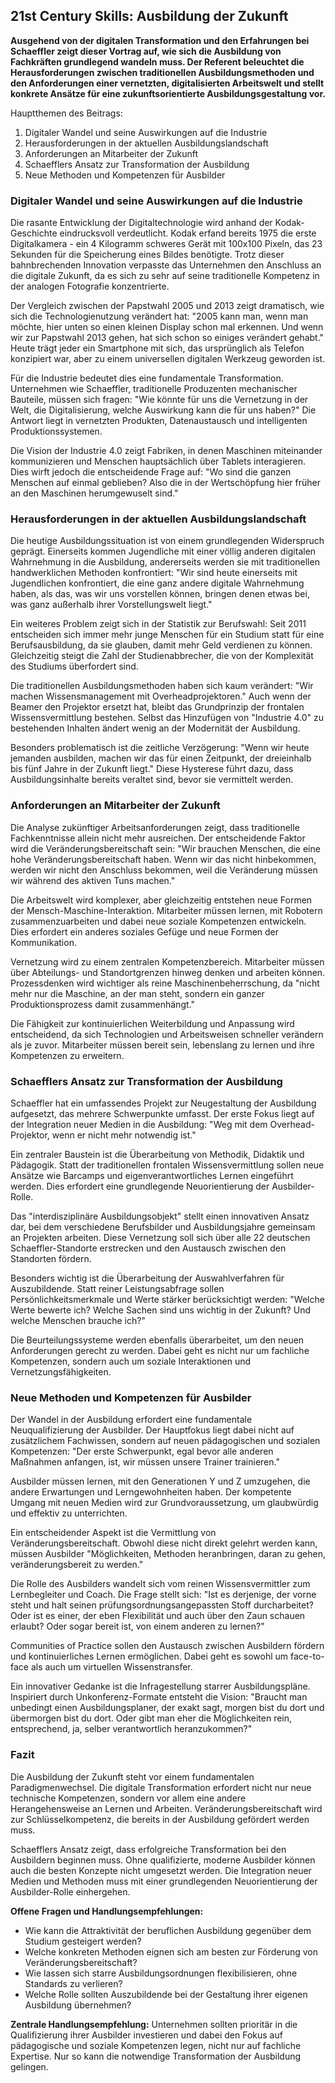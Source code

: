 ## 21st Century Skills: Ausbildung der Zukunft

**Ausgehend von der digitalen Transformation und den Erfahrungen bei Schaeffler zeigt dieser Vortrag auf, wie sich die Ausbildung von Fachkräften grundlegend wandeln muss. Der Referent beleuchtet die Herausforderungen zwischen traditionellen Ausbildungsmethoden und den Anforderungen einer vernetzten, digitalisierten Arbeitswelt und stellt konkrete Ansätze für eine zukunftsorientierte Ausbildungsgestaltung vor.**

Hauptthemen des Beitrags:
1. Digitaler Wandel und seine Auswirkungen auf die Industrie
2. Herausforderungen in der aktuellen Ausbildungslandschaft
3. Anforderungen an Mitarbeiter der Zukunft
4. Schaefflers Ansatz zur Transformation der Ausbildung
5. Neue Methoden und Kompetenzen für Ausbilder

### Digitaler Wandel und seine Auswirkungen auf die Industrie

Die rasante Entwicklung der Digitaltechnologie wird anhand der Kodak-Geschichte eindrucksvoll verdeutlicht. Kodak erfand bereits 1975 die erste Digitalkamera - ein 4 Kilogramm schweres Gerät mit 100x100 Pixeln, das 23 Sekunden für die Speicherung eines Bildes benötigte. Trotz dieser bahnbrechenden Innovation verpasste das Unternehmen den Anschluss an die digitale Zukunft, da es sich zu sehr auf seine traditionelle Kompetenz in der analogen Fotografie konzentrierte.

Der Vergleich zwischen der Papstwahl 2005 und 2013 zeigt dramatisch, wie sich die Technologienutzung verändert hat: "2005 kann man, wenn man möchte, hier unten so einen kleinen Display schon mal erkennen. Und wenn wir zur Papstwahl 2013 gehen, hat sich schon so einiges verändert gehabt." Heute trägt jeder ein Smartphone mit sich, das ursprünglich als Telefon konzipiert war, aber zu einem universellen digitalen Werkzeug geworden ist.

Für die Industrie bedeutet dies eine fundamentale Transformation. Unternehmen wie Schaeffler, traditionelle Produzenten mechanischer Bauteile, müssen sich fragen: "Wie könnte für uns die Vernetzung in der Welt, die Digitalisierung, welche Auswirkung kann die für uns haben?" Die Antwort liegt in vernetzten Produkten, Datenaustausch und intelligenten Produktionssystemen.

Die Vision der Industrie 4.0 zeigt Fabriken, in denen Maschinen miteinander kommunizieren und Menschen hauptsächlich über Tablets interagieren. Dies wirft jedoch die entscheidende Frage auf: "Wo sind die ganzen Menschen auf einmal geblieben? Also die in der Wertschöpfung hier früher an den Maschinen herumgewuselt sind."

### Herausforderungen in der aktuellen Ausbildungslandschaft

Die heutige Ausbildungssituation ist von einem grundlegenden Widerspruch geprägt. Einerseits kommen Jugendliche mit einer völlig anderen digitalen Wahrnehmung in die Ausbildung, andererseits werden sie mit traditionellen handwerklichen Methoden konfrontiert: "Wir sind heute einerseits mit Jugendlichen konfrontiert, die eine ganz andere digitale Wahrnehmung haben, als das, was wir uns vorstellen können, bringen denen etwas bei, was ganz außerhalb ihrer Vorstellungswelt liegt."

Ein weiteres Problem zeigt sich in der Statistik zur Berufswahl: Seit 2011 entscheiden sich immer mehr junge Menschen für ein Studium statt für eine Berufsausbildung, da sie glauben, damit mehr Geld verdienen zu können. Gleichzeitig steigt die Zahl der Studienabbrecher, die von der Komplexität des Studiums überfordert sind.

Die traditionellen Ausbildungsmethoden haben sich kaum verändert: "Wir machen Wissensmanagement mit Overheadprojektoren." Auch wenn der Beamer den Projektor ersetzt hat, bleibt das Grundprinzip der frontalen Wissensvermittlung bestehen. Selbst das Hinzufügen von "Industrie 4.0" zu bestehenden Inhalten ändert wenig an der Modernität der Ausbildung.

Besonders problematisch ist die zeitliche Verzögerung: "Wenn wir heute jemanden ausbilden, machen wir das für einen Zeitpunkt, der dreieinhalb bis fünf Jahre in der Zukunft liegt." Diese Hysterese führt dazu, dass Ausbildungsinhalte bereits veraltet sind, bevor sie vermittelt werden.

### Anforderungen an Mitarbeiter der Zukunft

Die Analyse zukünftiger Arbeitsanforderungen zeigt, dass traditionelle Fachkenntnisse allein nicht mehr ausreichen. Der entscheidende Faktor wird die Veränderungsbereitschaft sein: "Wir brauchen Menschen, die eine hohe Veränderungsbereitschaft haben. Wenn wir das nicht hinbekommen, werden wir nicht den Anschluss bekommen, weil die Veränderung müssen wir während des aktiven Tuns machen."

Die Arbeitswelt wird komplexer, aber gleichzeitig entstehen neue Formen der Mensch-Maschine-Interaktion. Mitarbeiter müssen lernen, mit Robotern zusammenzuarbeiten und dabei neue soziale Kompetenzen entwickeln. Dies erfordert ein anderes soziales Gefüge und neue Formen der Kommunikation.

Vernetzung wird zu einem zentralen Kompetenzbereich. Mitarbeiter müssen über Abteilungs- und Standortgrenzen hinweg denken und arbeiten können. Prozessdenken wird wichtiger als reine Maschinenbeherrschung, da "nicht mehr nur die Maschine, an der man steht, sondern ein ganzer Produktionsprozess damit zusammenhängt."

Die Fähigkeit zur kontinuierlichen Weiterbildung und Anpassung wird entscheidend, da sich Technologien und Arbeitsweisen schneller verändern als je zuvor. Mitarbeiter müssen bereit sein, lebenslang zu lernen und ihre Kompetenzen zu erweitern.

### Schaefflers Ansatz zur Transformation der Ausbildung

Schaeffler hat ein umfassendes Projekt zur Neugestaltung der Ausbildung aufgesetzt, das mehrere Schwerpunkte umfasst. Der erste Fokus liegt auf der Integration neuer Medien in die Ausbildung: "Weg mit dem Overhead-Projektor, wenn er nicht mehr notwendig ist."

Ein zentraler Baustein ist die Überarbeitung von Methodik, Didaktik und Pädagogik. Statt der traditionellen frontalen Wissensvermittlung sollen neue Ansätze wie Barcamps und eigenverantwortliches Lernen eingeführt werden. Dies erfordert eine grundlegende Neuorientierung der Ausbilder-Rolle.

Das "interdisziplinäre Ausbildungsobjekt" stellt einen innovativen Ansatz dar, bei dem verschiedene Berufsbilder und Ausbildungsjahre gemeinsam an Projekten arbeiten. Diese Vernetzung soll sich über alle 22 deutschen Schaeffler-Standorte erstrecken und den Austausch zwischen den Standorten fördern.

Besonders wichtig ist die Überarbeitung der Auswahlverfahren für Auszubildende. Statt reiner Leistungsabfrage sollen Persönlichkeitsmerkmale und Werte stärker berücksichtigt werden: "Welche Werte bewerte ich? Welche Sachen sind uns wichtig in der Zukunft? Und welche Menschen brauche ich?"

Die Beurteilungssysteme werden ebenfalls überarbeitet, um den neuen Anforderungen gerecht zu werden. Dabei geht es nicht nur um fachliche Kompetenzen, sondern auch um soziale Interaktionen und Vernetzungsfähigkeiten.

### Neue Methoden und Kompetenzen für Ausbilder

Der Wandel in der Ausbildung erfordert eine fundamentale Neuqualifizierung der Ausbilder. Der Hauptfokus liegt dabei nicht auf zusätzlichem Fachwissen, sondern auf neuen pädagogischen und sozialen Kompetenzen: "Der erste Schwerpunkt, egal bevor alle anderen Maßnahmen anfangen, ist, wir müssen unsere Trainer trainieren."

Ausbilder müssen lernen, mit den Generationen Y und Z umzugehen, die andere Erwartungen und Lerngewohnheiten haben. Der kompetente Umgang mit neuen Medien wird zur Grundvoraussetzung, um glaubwürdig und effektiv zu unterrichten.

Ein entscheidender Aspekt ist die Vermittlung von Veränderungsbereitschaft. Obwohl diese nicht direkt gelehrt werden kann, müssen Ausbilder "Möglichkeiten, Methoden heranbringen, daran zu gehen, veränderungsbereit zu werden."

Die Rolle des Ausbilders wandelt sich vom reinen Wissensvermittler zum Lernbegleiter und Coach. Die Frage stellt sich: "Ist es derjenige, der vorne steht und halt seinen prüfungsordnungsangepassten Stoff durcharbeitet? Oder ist es einer, der eben Flexibilität und auch über den Zaun schauen erlaubt? Oder sogar bereit ist, von einem anderen zu lernen?"

Communities of Practice sollen den Austausch zwischen Ausbildern fördern und kontinuierliches Lernen ermöglichen. Dabei geht es sowohl um face-to-face als auch um virtuellen Wissenstransfer.

Ein innovativer Gedanke ist die Infragestellung starrer Ausbildungspläne. Inspiriert durch Unkonferenz-Formate entsteht die Vision: "Braucht man unbedingt einen Ausbildungsplaner, der exakt sagt, morgen bist du dort und übermorgen bist du dort. Oder gibt man eher die Möglichkeiten rein, entsprechend, ja, selber verantwortlich heranzukommen?"

### Fazit

Die Ausbildung der Zukunft steht vor einem fundamentalen Paradigmenwechsel. Die digitale Transformation erfordert nicht nur neue technische Kompetenzen, sondern vor allem eine andere Herangehensweise an Lernen und Arbeiten. Veränderungsbereitschaft wird zur Schlüsselkompetenz, die bereits in der Ausbildung gefördert werden muss.

Schaefflers Ansatz zeigt, dass erfolgreiche Transformation bei den Ausbildern beginnen muss. Ohne qualifizierte, moderne Ausbilder können auch die besten Konzepte nicht umgesetzt werden. Die Integration neuer Medien und Methoden muss mit einer grundlegenden Neuorientierung der Ausbilder-Rolle einhergehen.

**Offene Fragen und Handlungsempfehlungen:**

- Wie kann die Attraktivität der beruflichen Ausbildung gegenüber dem Studium gesteigert werden?
- Welche konkreten Methoden eignen sich am besten zur Förderung von Veränderungsbereitschaft?
- Wie lassen sich starre Ausbildungsordnungen flexibilisieren, ohne Standards zu verlieren?
- Welche Rolle sollten Auszubildende bei der Gestaltung ihrer eigenen Ausbildung übernehmen?

**Zentrale Handlungsempfehlung:** Unternehmen sollten prioritär in die Qualifizierung ihrer Ausbilder investieren und dabei den Fokus auf pädagogische und soziale Kompetenzen legen, nicht nur auf fachliche Expertise. Nur so kann die notwendige Transformation der Ausbildung gelingen.
